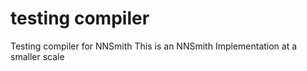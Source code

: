# testing compiler 
Testing compiler for NNSmith
This is an NNSmith Implementation at a smaller scale
